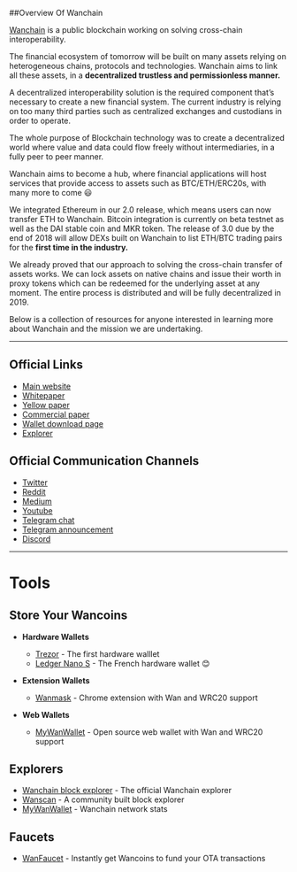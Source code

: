 ##Overview Of Wanchain


<a href="https://wanchain.org">Wanchain</a> is a public blockchain working on solving cross-chain interoperability. 

The financial ecosystem of tomorrow will be built on many assets relying on heterogeneous chains, protocols and technologies. Wanchain aims to link all these assets, in a **decentralized trustless and permissionless manner.**

A decentralized interoperability solution is the required component that’s necessary to create a new financial system.  The current industry is relying on too many third parties such as centralized exchanges and custodians in order to operate. 

The whole purpose of Blockchain technology was to create a decentralized world where value and data could flow freely without intermediaries, in a fully peer to peer manner.

Wanchain aims to become a hub, where financial applications will host services that provide access to assets such as BTC/ETH/ERC20s, with many more to come :smiley:  

We integrated Ethereum in our 2.0 release, which means users can now transfer ETH to Wanchain. Bitcoin integration is currently on beta testnet as well as the DAI stable coin and MKR token. The release of 3.0 due by the end of 2018 will allow DEXs built on Wanchain to list ETH/BTC trading pairs for the **first time in the industry.**

We already proved that our approach to solving the cross-chain transfer of assets works. We can lock assets on native chains and issue their worth in proxy tokens which can be redeemed for the underlying asset at any moment. The entire process is distributed and will be fully decentralized in 2019. 

Below is a collection of resources for anyone interested in learning more about Wanchain and the mission we are undertaking. 

---

**Official Links**
--

- <a href="https://wanchain.org">Main website</a>
- <a href="https://wanchain.org/files/Wanchain-Whitepaper-EN-version.pdf">Whitepaper</a>
- <a href="https://wanchain.org/files/Wanchain-Yellowpaper-EN-version.pdf">Yellow paper</a>
- <a href="https://wanchain.org/files/Wanchain-Commercial-Whitepaper-EN-version.pdf">Commercial paper</a>
- <a href="https://wanchain.org/product">Wallet download page</a>
- <a href="https://www.wanscan.org/">Explorer</a>

**Official Communication Channels**
--

+ <a href="https://twitter.com/wanchain_org">Twitter</a>
+ <a href="https://www.reddit.com/r/wanchain/">Reddit</a>
+ <a href="https://medium.com/wanchain-foundation">Medium</a>
+ <a href="https://www.youtube.com/channel/UCW_i8cncT0d1RyX7YCA_oKQ">Youtube</a>
+ <a href="https://t.me/WanchainCHAT">Telegram chat</a>
+ <a href="https://t.me/WanchainANN">Telegram announcement</a>
+ <a href="https://discord.gg/6mp442">Discord</a>

---
**Tools**
==

**Store Your Wancoins**
--

- **Hardware Wallets**

  - <a href="https://trezor.io/">Trezor</a> - The first hardware walllet
  - <a href="https://www.ledger.com/products/ledger-nano-s">Ledger Nano S</a> - The French hardware wallet :blush:
  
- **Extension Wallets**
  
  - <a href="https://wanmask.io/">Wanmask</a> - Chrome extension with Wan and WRC20 support
  
- **Web Wallets**
  
  - <a href="http://mywanwallet.com/">MyWanWallet</a> - Open source web wallet with Wan and WRC20 support
  
**Explorers**
-- 

- <a href="https://wanchain.org/files/Wanchain-Commercial-Whitepaper-EN-version.pdf">Wanchain block explorer</a> - The official Wanchain explorer
- <a href="https://wanscan.io/home">Wanscan</a> - A community built block explorer
- <a href="https://wanstats.net//">MyWanWallet</a> - Wanchain network stats 

**Faucets**
-- 

- <a href="https://wanfaucet.net/">WanFaucet</a> - Instantly get Wancoins to fund your OTA transactions

